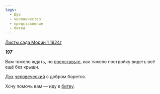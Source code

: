```yaml
---
tags:
  - Дух
  - человечество
  - представление
  - битва
---
```

[Листы сада Мории 1 1924г](https://127.0.0.1:4002/agni/1924)

___197___

Вам тяжело ждать, но [представьте](../../../tags/#представление), как тяжело постройку видеть всё ещё без крыши.   

[Дух](../../../tags/#Дух) [человеческий](../../../tags/#человечество) с добром борется.   

Хочу помочь вам — иду в [битву](../../../tags/#битва).   

